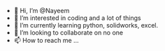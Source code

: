- 👋 Hi, I’m @Nayeem
- 👀 I’m interested in coding and a lot of things
- 🌱 I’m currently learning python, solidworks, excel.
- 💞️ I’m looking to collaborate on no one
- 📫 How to reach me ...

<!---
IncredibleNayeem/IncredibleNayeem is a ✨ special ✨ repository because its `README.md` (this file) appears on your GitHub profile.
You can click the Preview link to take a look at your changes.
--->

